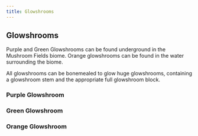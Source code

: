 ```yaml
---
title: Glowshrooms
---
```


## Glowshrooms

Purple and Green Glowshrooms can be found underground in the Mushroom Fields biome. Orange glowshrooms can be found in the water surrounding the biome.  

All glowshrooms can be bonemealed to glow huge glowshrooms, containing a glowshroom stem and the appropriate full glowshroom block.


### Purple Glowshroom


### Green Glowshroom


### Orange Glowshroom
